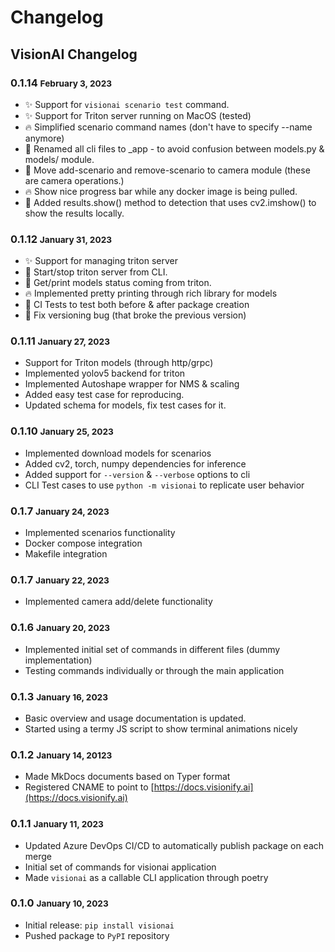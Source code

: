 # Changelog

## VisionAI Changelog

### **0.1.14** <small>February 3, 2023</small>

- ✨ Support for `visionai scenario test` command.
- ✨ Support for Triton server running on MacOS (tested)
- 🔥 Simplified scenario command names (don't have to specify --name anymore)
- 📝 Renamed all cli files to _app - to avoid confusion between models.py & models/ module.
- 📝 Move add-scenario and remove-scenario to camera module (these are camera operations.)
- 🔥 Show nice progress bar while any docker image is being pulled.
- 🧪 Added results.show() method to detection that uses cv2.imshow() to show the results locally.

### **0.1.12** <small>January 31, 2023</small>

- ✨ Support for managing triton server
- 🎨 Start/stop triton server from CLI.
- 📝 Get/print models status coming from triton.
- 🔥 Implemented pretty printing through rich library for models
- 🧪 CI Tests to test both before & after package creation
- 🐛 Fix versioning bug (that broke the previous version)

### **0.1.11** <small>January 27, 2023</small>

- Support for Triton models (through http/grpc)
- Implemented yolov5 backend for triton
- Implemented Autoshape wrapper for NMS & scaling
- Added easy test case for reproducing.
- Updated schema for models, fix test cases for it.

### **0.1.10** <small>January 25, 2023</small>

- Implemented download models for scenarios
- Added cv2, torch, numpy dependencies for inference
- Added support for `--version` & `--verbose` options to cli
- CLI Test cases to use `python -m visionai` to replicate user behavior

### **0.1.7** <small>January 24, 2023</small>

- Implemented scenarios functionality
- Docker compose integration
- Makefile integration

### **0.1.7** <small>January 22, 2023</small>

- Implemented camera add/delete functionality

### **0.1.6** <small>January 20, 2023</small>

- Implemented initial set of commands in different files (dummy implementation)
- Testing commands individually or through the main application

### **0.1.3** <small>January 16, 2023</small>

- Basic overview and usage documentation is updated.
- Started using a termy JS script to show terminal animations nicely

### **0.1.2** <small>January 14, 20123</small>

- Made MkDocs documents based on Typer format
- Registered CNAME to point to [https://docs.visionify.ai](https://docs.visionify.ai)

### **0.1.1** <small>January 11, 2023</small>

- Updated Azure DevOps CI/CD to automatically publish package on each merge
- Initial set of commands for visionai application
- Made `visionai` as a callable CLI application through poetry

### **0.1.0** <small>January 10, 2023</small>

- Initial release: `pip install visionai`
- Pushed package to `PyPI` repository
